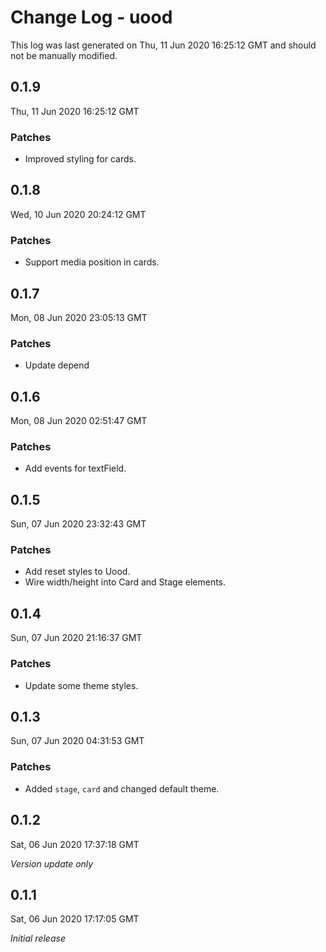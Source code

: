 # Change Log - uood

This log was last generated on Thu, 11 Jun 2020 16:25:12 GMT and should not be manually modified.

## 0.1.9
Thu, 11 Jun 2020 16:25:12 GMT

### Patches

- Improved styling for cards.

## 0.1.8
Wed, 10 Jun 2020 20:24:12 GMT

### Patches

- Support media position in cards.

## 0.1.7
Mon, 08 Jun 2020 23:05:13 GMT

### Patches

- Update depend

## 0.1.6
Mon, 08 Jun 2020 02:51:47 GMT

### Patches

- Add events for textField.

## 0.1.5
Sun, 07 Jun 2020 23:32:43 GMT

### Patches

- Add reset styles to Uood.
- Wire width/height into Card and Stage elements.

## 0.1.4
Sun, 07 Jun 2020 21:16:37 GMT

### Patches

- Update some theme styles.

## 0.1.3
Sun, 07 Jun 2020 04:31:53 GMT

### Patches

- Added `stage`, `card` and changed default theme.

## 0.1.2
Sat, 06 Jun 2020 17:37:18 GMT

*Version update only*

## 0.1.1
Sat, 06 Jun 2020 17:17:05 GMT

*Initial release*

